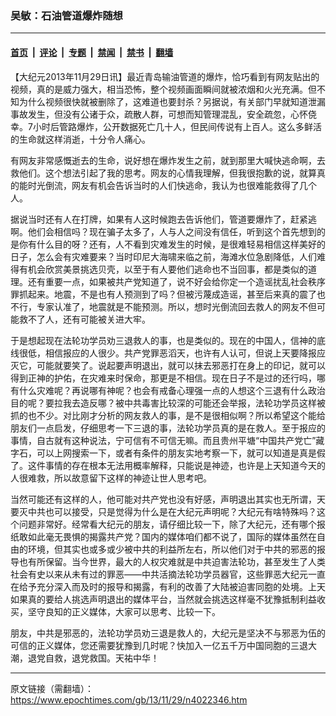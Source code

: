 ### 吴敏：石油管道爆炸随想

---

#### [首页](../../../..?n4022346) &nbsp;|&nbsp; [评论](../../../../../epoch-comment?n4022346) &nbsp;|&nbsp; [专题](../../../../../epoch-special?n4022346) &nbsp;|&nbsp; [禁闻](../../../../../epoch-news?n4022346) &nbsp;|&nbsp; [禁书](../../../../../books?n4022346) &nbsp;|&nbsp; [翻墙](https://github.com/gfw-breaker/nogfw/blob/master/README.md?n4022346)


<div class="post_content" id="artbody" itemprop="articleBody">
 <!-- article content begin -->
 <p>
  【大纪元2013年11月29日讯】最近青岛输油管道的爆炸，恰巧看到有网友贴出的视频，真的是威力强大，相当恐怖，整个视频画面瞬间就被浓烟和火光充满。但不知为什么视频很快就被删除了，这难道也要封杀？另据说，有关部门早就知道泄漏事故发生，但没有公诸于众，疏散人群，可想而知管理混乱，安全疏忽，心怀侥幸。7小时后管路爆炸，公开数据死亡几十人，但民间传说有上百人。这么多鲜活的生命就这样消逝，十分令人痛心。
 </p>
 <p>
  有网友非常感慨逝去的生命，说好想在爆炸发生之前，就到那里大喊快逃命啊，去救他们。这个想法引起了我的思考。网友的心情我理解，但我很抱歉的说，就算真的能时光倒流，网友有机会告诉当时的人们快逃命，我认为也很难能救得了几个人。
 </p>
 <p>
  据说当时还有人在打牌，如果有人这时候跑去告诉他们，管道要爆炸了，赶紧逃啊。他们会相信吗？现在骗子太多了，人与人之间没有信任，听到这个首先想到的是你有什么目的呀？还有，人不看到灾难发生的时候，是很难轻易相信这样美好的日子，怎么会有灾难要来？当时印尼大海啸来临之前，海滩水位急剧降低，人们难得有机会欣赏美景挑选贝壳，以至于有人要他们逃命也不当回事，都是类似的道理。还有重要一点，如果被共产党知道了，说不好会给你定一个造谣扰乱社会秩序罪抓起来。地震，不是也有人预测到了吗？但被污蔑成造谣，甚至后来真的震了也不行，专家认准了，地震就是不能预测。所以，想时光倒流回去救人的网友不但可能救不了人，还有可能被关进大牢。
 </p>
 <p>
  于是想起现在法轮功学员劝三退救人的事，也是类似的。现在的中国人，信神的底线很低，相信报应的人很少。共产党罪恶滔天，也许有人认可，但说上天要降报应灭它，可能就要笑了。说起要声明退出，就可以抹去邪恶打在身上的印记，就可以得到正神的护佑，在灾难来时保命，那更是不相信。现在日子不是过的还行吗，哪有什么灾难呢？再说哪有神呢？也会有戒备心理强一点的人想这个三退有什么政治目的呢？要拉我去造反哪？被中共毒害比较深的可能还会举报，法轮功学员这样被抓的也不少。对比刚才分析的网友救人的事，是不是很相似啊？所以希望这个能给朋友们一点启发，仔细思考一下三退的事，法轮功学员真的是在救人。至于报应的事情，自古就有这种说法，宁可信有不可信无嘛。而且贵州平塘“中国共产党亡”藏字石，可以上网搜索一下，或者有条件的朋友实地考察一下，就可以知道是真是假了。这件事情的存在根本无法用概率解释，只能说是神迹，也许是上天知道今天的人很难救，所以故意留下这样的神迹让世人思考吧。
 </p>
 <p>
  当然可能还有这样的人，他可能对共产党也没有好感，声明退出其实也无所谓，天要灭中共也可以接受，只是觉得为什么是在大纪元声明呢？大纪元有啥特殊吗？这个问题非常好。经常看大纪元的朋友，请仔细比较一下，除了大纪元，还有哪个报纸敢如此毫无畏惧的揭露共产党？国内的媒体咱们都不说了，国际的媒体虽然在自由的环境，但其实也或多或少被中共的利益所左右，所以他们对于中共的邪恶的报导也有所保留。当今世界，最大的人权灾难就是中共迫害法轮功，甚至发生了人类社会有史以来从未有过的罪恶——中共活摘法轮功学员器官，这些罪恶大纪元一直在给予充分深入而及时的报导和揭露，有利的改善了大陆被迫害同胞的处境。上天如果真的要给人挑选声明退出的媒体平台，当然就会挑选这样毫不犹豫抵制利益收买，坚守良知的正义媒体，大家可以思考、比较一下。
 </p>
 <p>
  朋友，中共是邪恶的，法轮功学员劝三退是救人的，大纪元是坚决不与邪恶为伍的可信的正义媒体，您还需要犹豫到几时呢？快加入一亿五千万中国同胞的三退大潮，退党自救，退党救国。天祐中华！
 </p>
 <!-- article content end -->
 <div id="below_article_ad">
 </div>
</div>


---

原文链接（需翻墙）：https://www.epochtimes.com/gb/13/11/29/n4022346.htm